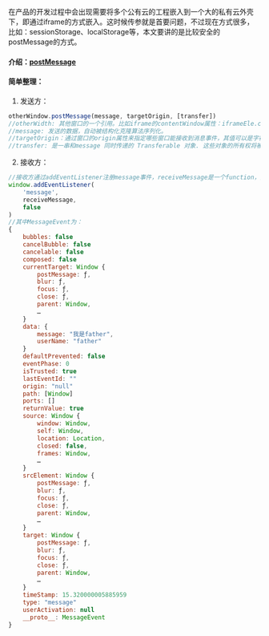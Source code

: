 在产品的开发过程中会出现需要将多个公有云的工程嵌入到一个大的私有云外壳下，即通过iframe的方式嵌入。这时候传参就是首要问题，不过现在方式很多，比如：sessionStorage、localStorage等，本文要讲的是比较安全的postMessage的方式。

#### 介绍：[postMessage](https://developer.mozilla.org/zh-CN/docs/Web/API/Window/postMessage)

#### 简单整理：

1. 发送方：

``` js
otherWindow.postMessage(message, targetOrigin, [transfer])
//otherWidth: 其他窗口的一个引用。比如iframe的contentWindow属性：iframeEle.contentWindow;执行window.open返回的窗口对象;或者是命名过或数值索引的window.frames: window.frames[XX]。
//message: 发送的数据，自动被结构化克隆算法序列化。
//targetOrigin：通过窗口的origin属性来指定哪些窗口能接收到消息事件，其值可以是字符串"*"（表示无限制）或者一个URI。
//transfer: 是一串和message 同时传递的 Transferable 对象. 这些对象的所有权将被转移给消息的接收方，而发送一方将不再保有所有权。
```

2. 接收方：

``` js
//接收方通过addEventListener注册message事件，receiveMessage是一个function，接收参数MessageEvent
window.addEventListener(
    'message',
    receiveMessage,
    false
)
//其中MessageEvent为：
{
    bubbles: false
    cancelBubble: false
    cancelable: false
    composed: false
    currentTarget: Window {
        postMessage: ƒ,
        blur: ƒ,
        focus: ƒ,
        close: ƒ,
        parent: Window,
        …
    }
    data: {
        message: "我是father",
        userName: "father"
    }
    defaultPrevented: false
    eventPhase: 0
    isTrusted: true
    lastEventId: ""
    origin: "null"
    path: [Window]
    ports: []
    returnValue: true
    source: Window {
        window: Window,
        self: Window,
        location: Location,
        closed: false,
        frames: Window,
        …
    }
    srcElement: Window {
        postMessage: ƒ,
        blur: ƒ,
        focus: ƒ,
        close: ƒ,
        parent: Window,
        …
    }
    target: Window {
        postMessage: ƒ,
        blur: ƒ,
        focus: ƒ,
        close: ƒ,
        parent: Window,
        …
    }
    timeStamp: 15.320000005885959
    type: "message"
    userActivation: null
    __proto__: MessageEvent
}
```
